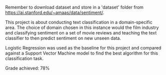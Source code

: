 Remember to download dataset and store in a 'dataset' folder from https://ai.stanford.edu/~amaas/data/sentiment/.

  This project is about conducting text classification in a domain-specific area. The choice of domain chosen in this instance
  would the film industry and classifying sentiment on a set of movie reviews and teaching the text classifier to then predict sentiment
  on new unseen data.

  Logistic Regression was used as the baseline for this project and compared against a Support Vector Machine model to find the best algorithm
  for this classification task.

  
  Grade achieved: 78%
